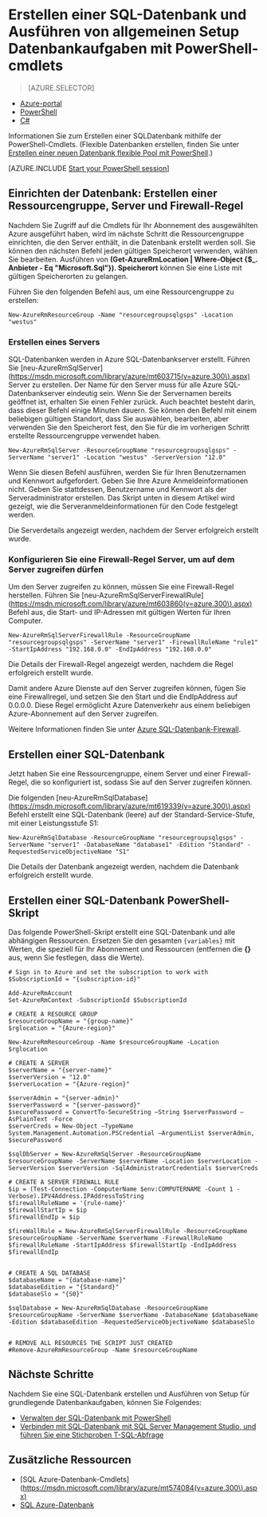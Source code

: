 <properties
    pageTitle="Neue Setup von SQL-Datenbank mit PowerShell | Microsoft Azure"
    description="Sie lernen, wie jetzt mit PowerShell eine SQL-Datenbank zu erstellen. Allgemeine Datenbankaufgaben einrichten können über PowerShell-Cmdlets verwaltet werden."
    keywords="Erstellen Sie neue Sql-Datenbank, Setup der Datenbank"
    services="sql-database"
    documentationCenter=""
    authors="stevestein"
    manager="jhubbard"
    editor="cgronlun"/>

<tags
    ms.service="sql-database"
    ms.devlang="NA"
    ms.topic="hero-article"
    ms.tgt_pltfrm="powershell"
    ms.workload="data-management"
    ms.date="08/19/2016"
    ms.author="sstein"/>

# <a name="create-a-sql-database-and-perform-common-database-setup-tasks-with-powershell-cmdlets"></a>Erstellen einer SQL-Datenbank und Ausführen von allgemeinen Setup Datenbankaufgaben mit PowerShell-cmdlets


> [AZURE.SELECTOR]
- [Azure-portal](sql-database-get-started.md)
- [PowerShell](sql-database-get-started-powershell.md)
- [C#](sql-database-get-started-csharp.md)



Informationen Sie zum Erstellen einer SQL­Datenbank mithilfe der PowerShell-Cmdlets. (Flexible Datenbanken erstellen, finden Sie unter [Erstellen einer neuen Datenbank flexible Pool mit PowerShell](sql-database-elastic-pool-create-powershell.md).)


[AZURE.INCLUDE [Start your PowerShell session](../../includes/sql-database-powershell.md)]

## <a name="database-setup-create-a-resource-group-server-and-firewall-rule"></a>Einrichten der Datenbank: Erstellen einer Ressourcengruppe, Server und Firewall-Regel

Nachdem Sie Zugriff auf die Cmdlets für Ihr Abonnement des ausgewählten Azure ausgeführt haben, wird im nächste Schritt die Ressourcengruppe einrichten, die den Server enthält, in die Datenbank erstellt werden soll. Sie können den nächsten Befehl jeden gültigen Speicherort verwenden, wählen Sie bearbeiten. Ausführen von **(Get-AzureRmLocation | Where-Object {$_. Anbieter - Eq "Microsoft.Sql"}). Speicherort** können Sie eine Liste mit gültigen Speicherorten zu gelangen.

Führen Sie den folgenden Befehl aus, um eine Ressourcengruppe zu erstellen:

    New-AzureRmResourceGroup -Name "resourcegroupsqlgsps" -Location "westus"


### <a name="create-a-server"></a>Erstellen eines Servers

SQL-Datenbanken werden in Azure SQL-Datenbankserver erstellt. Führen Sie [neu-AzureRmSqlServer] (https://msdn.microsoft.com/library/azure/mt603715(v=azure.300\).aspx) Server zu erstellen. Der Name für den Server muss für alle Azure SQL-Datenbankserver eindeutig sein. Wenn Sie der Servernamen bereits geöffnet ist, erhalten Sie einen Fehler zurück. Auch beachtet besteht darin, dass dieser Befehl einige Minuten dauern. Sie können den Befehl mit einem beliebigen gültigen Standort, dass Sie auswählen, bearbeiten, aber verwenden Sie den Speicherort fest, den Sie für die im vorherigen Schritt erstellte Ressourcengruppe verwendet haben.

    New-AzureRmSqlServer -ResourceGroupName "resourcegroupsqlgsps" -ServerName "server1" -Location "westus" -ServerVersion "12.0"

Wenn Sie diesen Befehl ausführen, werden Sie für Ihren Benutzernamen und Kennwort aufgefordert. Geben Sie Ihre Azure Anmeldeinformationen nicht. Geben Sie stattdessen, Benutzername und Kennwort als der Serveradministrator erstellen. Das Skript unten in diesem Artikel wird gezeigt, wie die Serveranmeldeinformationen für den Code festgelegt werden.

Die Serverdetails angezeigt werden, nachdem der Server erfolgreich erstellt wurde.

### <a name="configure-a-server-firewall-rule-to-allow-access-to-the-server"></a>Konfigurieren Sie eine Firewall-Regel Server, um auf dem Server zugreifen dürfen

Um den Server zugreifen zu können, müssen Sie eine Firewall-Regel herstellen. Führen Sie [neu-AzureRmSqlServerFirewallRule] (https://msdn.microsoft.com/library/azure/mt603860(v=azure.300\).aspx) Befehl aus, die Start- und IP-Adressen mit gültigen Werten für Ihren Computer.

    New-AzureRmSqlServerFirewallRule -ResourceGroupName "resourcegroupsqlgsps" -ServerName "server1" -FirewallRuleName "rule1" -StartIpAddress "192.168.0.0" -EndIpAddress "192.168.0.0"

Die Details der Firewall-Regel angezeigt werden, nachdem die Regel erfolgreich erstellt wurde.

Damit andere Azure Dienste auf den Server zugreifen können, fügen Sie eine Firewallregel, und setzen Sie den Start und die EndIpAddress auf 0.0.0.0. Diese Regel ermöglicht Azure Datenverkehr aus einem beliebigen Azure-Abonnement auf den Server zugreifen.

Weitere Informationen finden Sie unter [Azure SQL-Datenbank-Firewall](sql-database-firewall-configure.md).


## <a name="create-a-sql-database"></a>Erstellen einer SQL-Datenbank

Jetzt haben Sie eine Ressourcengruppe, einem Server und einer Firewall-Regel, die so konfiguriert ist, sodass Sie auf den Server zugreifen können.

Die folgenden [neu-AzureRmSqlDatabase] (https://msdn.microsoft.com/library/azure/mt619339(v=azure.300\).aspx) Befehl erstellt eine SQL-Datenbank (leere) auf der Standard-Service-Stufe, mit einer Leistungsstufe S1:


    New-AzureRmSqlDatabase -ResourceGroupName "resourcegroupsqlgsps" -ServerName "server1" -DatabaseName "database1" -Edition "Standard" -RequestedServiceObjectiveName "S1"


Die Details der Datenbank angezeigt werden, nachdem die Datenbank erfolgreich erstellt wurde.

## <a name="create-a-sql-database-powershell-script"></a>Erstellen einer SQL-Datenbank PowerShell-Skript

Das folgende PowerShell-Skript erstellt eine SQL-Datenbank und alle abhängigen Ressourcen. Ersetzen Sie den gesamten `{variables}` mit Werten, die speziell für Ihr Abonnement und Ressourcen (entfernen die **{}** aus, wenn Sie festlegen, dass die Werte).

    # Sign in to Azure and set the subscription to work with
    $SubscriptionId = "{subscription-id}"

    Add-AzureRmAccount
    Set-AzureRmContext -SubscriptionId $SubscriptionId

    # CREATE A RESOURCE GROUP
    $resourceGroupName = "{group-name}"
    $rglocation = "{Azure-region}"
    
    New-AzureRmResourceGroup -Name $resourceGroupName -Location $rglocation
    
    # CREATE A SERVER
    $serverName = "{server-name}"
    $serverVersion = "12.0"
    $serverLocation = "{Azure-region}"
    
    $serverAdmin = "{server-admin}"
    $serverPassword = "{server-password}" 
    $securePassword = ConvertTo-SecureString –String $serverPassword –AsPlainText -Force
    $serverCreds = New-Object –TypeName System.Management.Automation.PSCredential –ArgumentList $serverAdmin, $securePassword
    
    $sqlDbServer = New-AzureRmSqlServer -ResourceGroupName $resourceGroupName -ServerName $serverName -Location $serverLocation -ServerVersion $serverVersion -SqlAdministratorCredentials $serverCreds
    
    # CREATE A SERVER FIREWALL RULE
    $ip = (Test-Connection -ComputerName $env:COMPUTERNAME -Count 1 -Verbose).IPV4Address.IPAddressToString
    $firewallRuleName = '{rule-name}'
    $firewallStartIp = $ip
    $firewallEndIp = $ip
    
    $fireWallRule = New-AzureRmSqlServerFirewallRule -ResourceGroupName $resourceGroupName -ServerName $serverName -FirewallRuleName $firewallRuleName -StartIpAddress $firewallStartIp -EndIpAddress $firewallEndIp
    
    
    # CREATE A SQL DATABASE
    $databaseName = "{database-name}"
    $databaseEdition = "{Standard}"
    $databaseSlo = "{S0}"
    
    $sqlDatabase = New-AzureRmSqlDatabase -ResourceGroupName $resourceGroupName -ServerName $serverName -DatabaseName $databaseName -Edition $databaseEdition -RequestedServiceObjectiveName $databaseSlo
    
   
    # REMOVE ALL RESOURCES THE SCRIPT JUST CREATED
    #Remove-AzureRmResourceGroup -Name $resourceGroupName






## <a name="next-steps"></a>Nächste Schritte
Nachdem Sie eine SQL-Datenbank erstellen und Ausführen von Setup für grundlegende Datenbankaufgaben, können Sie Folgendes:

- [Verwalten der SQL-Datenbank mit PowerShell](sql-database-manage-powershell.md)
- [Verbinden mit SQL-Datenbank mit SQL Server Management Studio, und führen Sie eine Stichproben T-SQL-Abfrage](sql-database-connect-query-ssms.md)


## <a name="additional-resources"></a>Zusätzliche Ressourcen

- [SQL Azure-Datenbank-Cmdlets] (https://msdn.microsoft.com/library/azure/mt574084(v=azure.300\).aspx)
- [SQL Azure-Datenbank](https://azure.microsoft.com/documentation/services/sql-database/)
